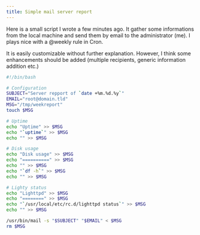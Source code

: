 ```yaml
--- 
title: Simple mail server report
---
```


Here is a small script I wrote a few minutes ago. It gather some informations
from the local machine and send them by email to the administrator (me).
I plays nice with a @weekly rule in Cron.

It is easily customizable without further explanation. However, I think some
enhancements should be added (multiple recipients, generic information addition
etc.)

~~~ bash
#!/bin/bash

# Configuration
SUBJECT="Server repport of `date +%m.%d.%y`"
EMAIL="root@domain.tld"
MSG="/tmp/weekreport"
touch $MSG

# Uptime
echo "Uptime" >> $MSG
echo "`uptime`" >> $MSG
echo "" >> $MSG

# Disk usage
echo "Disk usage" >> $MSG
echo "==========" >> $MSG
echo "" >> $MSG
echo "`df -h`" >> $MSG
echo "" >> $MSG

# Lighty status
echo "Lighttpd" >> $MSG
echo "========" >> $MSG
echo "`/usr/local/etc/rc.d/lighttpd status`" >> $MSG
echo "" >> $MSG

/usr/bin/mail -s "$SUBJECT" "$EMAIL" < $MSG
rm $MSG
~~~
